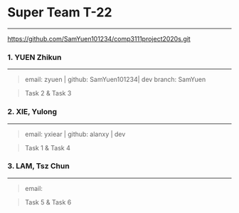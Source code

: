 # Super Team T-22
---

<https://github.com/SamYuen101234/comp3111project2020s.git>


### 1. YUEN Zhikun
---
> email: zyuen | github: SamYuen101234| dev branch: SamYuen

> Task 2 & Task 3

### 2. XIE, Yulong
---
> email: yxiear | github: alanxy | dev

> Task 1 & Task 4

### 3. LAM, Tsz Chun
---
> email:

> Task 5 & Task 6



